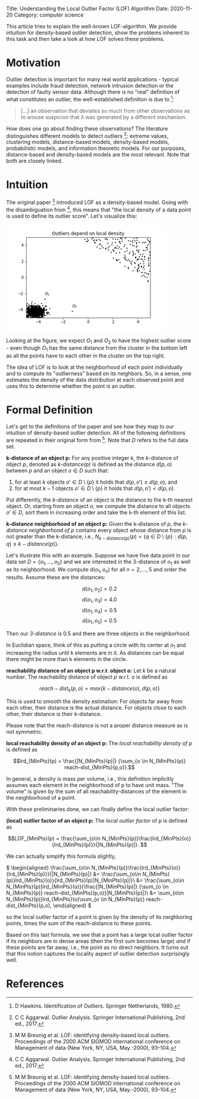 Title: Understanding the Local Outlier Factor (LOF) Algorithm
Date: 2020-11-20
Category: computer science

This article tries to explain the well-known LOF-algorithm. We provide
intuition for density-based outlier detection, show the problems
inherent to this task and then take a look at how LOF solves these
problems.

# Motivation

Outlier detection is important for many real world applications -
typical examples include fraud detection, network intrusion detection
or the detection of faulty sensor data. Although there is no "real"
definition of what constitutes an outlier, the well-established
definition is due to [^Hawkins(1980)]:

> [...] an observation that deviates so much from other observations
> as to arouse suspicion that it was generated by a different
> mechanism.

How does one go about finding these observations? The literature
distinguishes different models to detect outliers [^Aggarwal(2017)]:
extreme values, clustering models, distance-based models,
density-based models, probabilistic models, and information theoretic
models. For our purposes, distance-based and density-based models are
the most relevant. Note that both are closely linked.

# Intuition

The original paper [^Breunig et al.(2000)] introduced LOF as a
density-based model. Going with the disambiguation from
[^Aggarwal(2017)], this means that "the local density of a data point
is used to define its outlier score". Let's visualize this:

![Outliers depend on local density](images/lof/intuition.png)

Looking at the figure, we expect $O_1$ and $O_2$ to have the highest
outlier score - even though $O_1$ has the same distance from the
cluster in the bottom left as all the points have to each other in the
cluster on the top right.

The idea of LOF is to look at the neighborhood of each point
individually and to compute its "outlierness" based on its
neighbors. So, in a sense, one estimates the density of the data
distribution at each observed point and uses this to determine whether
the point is an outlier.

# Formal Definition

Let's get to the definitions of the paper and see how they map to our
intuition of density-based outlier detection. All of the following
definitions are repeated in their original form from [^Breunig et al.(2000)]. 
Note that $D$ refers to the full data set.

__k-distance of an object p:__ For any positive integer $k$, the
$k$-distance of object $p$, denoted as _k-distance(p)_ is defined as
the distance $d(p,o)$ between $p$ and an object $o \in D$ such that:

1. for at least $k$ objects $o' \in D \setminus \{p\}$ it holds that
   $d(p,o') \leq d(p,o)$, and
2. for at most $k-1$ objects $o' \in D\setminus \{p\}$ it holds that
   $d(p,o') < d(p,o)$.

Put differently, the _k-distance_ of an object is the distance to the k-th nearest object. Or, starting from an object $o$, we compute the distance to all objects $o' \in D$, sort them in increasing order and take the k-th element of this list.

__k-distance neighborhood of an object p:__ Given the k-distance of $p$, the _k-distance neighborhood of p_ contains every object whose distance from $p$ is not greater than the k-distance, i.e., $N_{k-distance(p)}(p) = \left\{q \in D\setminus\{p\} : d(p,q) \leq k-distance(p) \right\}$.

Let's illustrate this with an example. Suppose we have five data point
in our data set $D=\{o_1,\dots,o_5\}$ and we are interested in the
3-distance of $o_1$ as well as its neighborhood. We compute
$d(o_1,o_n)$ for all $n =2,\dots, 5$ and order the results. Assume
these are the distances:

$$d(o_1,o_2) = 0.2$$
$$d(o_1,o_3) = 4.0$$
$$d(o_1,o_4) = 0.5$$
$$d(o_1,o_5) = 0.5 $$

Then our _3-distance_ is 0.5 and there are three objects in the neighborhood.

In Euclidian space, think of this as putting a circle with its center
at $o_1$ and increasing the radius until k elements are in it. As
distances can be equal there might be more than k elements in the
circle.

__reachability distance of an object p w.r.t. object o:__ Let $k$ be a
natural number. The reachability distance of object $p$ w.r.t. $o$ is
defined as

$$reach-dist_k(p,o) = max \{ k-distance(o),d(p,o)\} $$

This is used to smooth the density estimation: For objects far away
from each other, their distance is the actual distance. For objects
close to each other, their distance is their k-distance.

Please note that the reach-distance is not a proper distance measure as is not symmetric.

__local reachability density of an object p:__ The _local reachability
density of p_ is defined as


$$lrd_{MinPts}(p) = \frac{|N_{MinPts}(p)|} {\sum_{o \in N_{MinPts}(p)} reach-dist_{MinPts}(p,o)}.$$

In general, a density is mass per volume, i.e., this definition implicitly assumes each element in the neighborhood of p to have unit mass. "The volume" is given by the sum of all reachability-distances of the element in the neighborhood of a point.

With these preliminaries done, we can finally define the local outlier factor:

__(local) outlier factor of an object p:__ The _local outlier factor_ of p is defined as

$$LOF_{MinPts}(p) = \frac{\sum_{o\in N_{MinPts}(p)}\frac{lrd_{MinPts}(o)}{lrd_{MinPts}(p)}}{|N_{MinPts}(p)|}.
$$

We can actually simplify this formula slightly,

$
\begin{aligned}
\frac{\sum_{o\in N_{MinPts}(p)}\frac{lrd_{MinPts}(o)}{lrd_{MinPts}(p)}}{|N_{MinPts}(p)|} &= \frac{\sum_{o\in N_{MinPts}(p)}lrd_{MinPts}(o)}{lrd_{MinPts}(p)|N_{MinPts}(p)|}\\
&= \frac{\sum_{o\in N_{MinPts}(p)}lrd_{MinPts}(o)}{\frac{|N_{MinPts}(p)|} {\sum_{o \in N_{MinPts}(p)} reach-dist_{MinPts}(p,o)}|N_{MinPts}(p)|}\\
&= \sum_{o\in N_{MinPts}(p)}lrd_{MinPts}(o)\sum_{o \in N_{MinPts}(p)} reach-dist_{MinPts}(p,o),
\end{aligned}
$

so the local outlier factor of a point is given by the density of its
neighboring points, times the sum of the reach-distance to these
points.

Based on this last formula, we see that a point has a large local
outlier factor if its neighbors are in dense areas (then the first sum
becomes large) _and_ if these points are far away, i.e., the point as
no direct neighbors. It turns out that this notion captures the
locality aspect of outlier detection surprisingly well.

# References

[^Hawkins(1980)]: D Hawkins. Identification of Outliers. Springer Netherlands, 1980.
[^Aggarwal(2017)]: C C Aggarwal. Outlier Analysis. Springer International Publishing, 2nd ed., 2017.
[^Breunig et al.(2000)]: M M Breunig et al. LOF: identifying density-based local outliers. Proceedings of the 2000 ACM SIGMOD international conference on Management of data (New York, NY, USA, May.-2000), 93–104.
